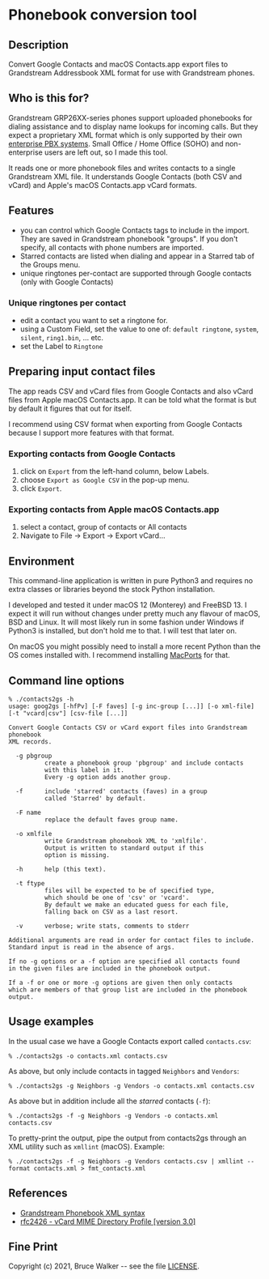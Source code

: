 # Phonebook conversion tool
## Description
Convert Google Contacts and macOS Contacts.app export files to Grandstream
Addressbook XML format for use with Grandstream phones.

## Who is this for?
Grandstream GRP26XX-series phones support uploaded phonebooks for
dialing assistance and to display name lookups for incoming calls.
But they expect a proprietary XML format which is only supported
by their own
[enterprise PBX systems](https://www.grandstream.com/products/ip-pbxs/ucm-series-ip-pbxs).
Small Office / Home Office
(SOHO) and non-enterprise users are left out, so I made this tool.

It reads one or more phonebook files and writes contacts to a single
Grandstream XML file.  It understands Google Contacts (both CSV and
vCard) and Apple's macOS Contacts.app vCard formats.

## Features
- you can control which Google Contacts tags to include in the import. They are saved in Grandstream phonebook "groups". If you don't specify, all contacts with phone numbers are imported.
- Starred contacts are listed when dialing
  and appear in a Starred tab of the Groups menu.
- unique ringtones per-contact are supported through Google contacts (only with Google Contacts)

### Unique ringtones per contact
  - edit a contact you want to set a ringtone for.
  - using a Custom Field, set the value to one of:
     `default ringtone`, `system`, `silent`, `ring1.bin`, ... etc.
  - set the Label to `Ringtone`

## Preparing input contact files
The app reads CSV and vCard files from Google Contacts and also vCard files
from Apple macOS Contacts.app.
It can be told what the format is but by default it figures that
out for itself.

I recommend using CSV format when exporting from Google Contacts because 
I support more features with that format.

### Exporting contacts from Google Contacts
1. click on `Export` from the left-hand column, below Labels.
2. choose `Export as Google CSV` in the pop-up menu.
3. click `Export`.

### Exporting contacts from Apple macOS Contacts.app
1. select a contact, group of contacts or All contacts
2. Navigate to File -> Export -> Export vCard...

## Environment
This command-line application is written in pure Python3 and requires
no extra classes or libraries beyond the stock Python installation.

I developed and tested it under macOS 12 (Monterey) and FreeBSD
13.  I expect it will run without changes under pretty much any
flavour of macOS, BSD and Linux. It will most likely run in some
fashion under Windows if Python3 is installed, but don't hold me
to that.  I will test that later on.

On macOS you might possibly need to install a more recent Python than
the OS comes installed with. I recommend installing 
[MacPorts](https://www.macports.org/)
for that.

## Command line options
```
% ./contacts2gs -h
usage: goog2gs [-hfPv] [-F faves] [-g inc-group [...]] [-o xml-file] [-t "vcard|csv"] [csv-file [...]]

Convert Google Contacts CSV or vCard export files into Grandstream phonebook
XML records.

  -g pbgroup
          create a phonebook group 'pbgroup' and include contacts
          with this label in it.
          Every -g option adds another group.

  -f      include 'starred' contacts (faves) in a group
          called 'Starred' by default.

  -F name
          replace the default faves group name.

  -o xmlfile
          write Grandstream phonebook XML to 'xmlfile'.
          Output is written to standard output if this
          option is missing.

  -h      help (this text).

  -t ftype
          files will be expected to be of specified type,
		  which should be one of 'csv' or 'vcard'.
		  By default we make an educated guess for each file,
		  falling back on CSV as a last resort.

  -v      verbose; write stats, comments to stderr

Additional arguments are read in order for contact files to include.
Standard input is read in the absence of args.

If no -g options or a -f option are specified all contacts found
in the given files are included in the phonebook output.

If a -f or one or more -g options are given then only contacts
which are members of that group list are included in the phonebook
output.
```

## Usage examples
In the usual case we have a Google Contacts export called `contacts.csv`:
```
% ./contacts2gs -o contacts.xml contacts.csv
```
As above, but only include contacts in tagged `Neighbors` and `Vendors`:
```
% ./contacts2gs -g Neighbors -g Vendors -o contacts.xml contacts.csv
```
As above but in addition include all the *starred* contacts (`-f`):
```
% ./contacts2gs -f -g Neighbors -g Vendors -o contacts.xml contacts.csv
```
To pretty-print the output, pipe the output from contacts2gs through
an XML utility such as `xmllint` (macOS). Example:
```
% ./contacts2gs -f -g Neighbors -g Vendors contacts.csv | xmllint --format contacts.xml > fmt_contacts.xml
```

## References
- [Grandstream Phonebook XML syntax](https://www.grandstream.com/hubfs/Product_Documentation/gxv33xx_xml_phonebook_guide.pdf?hsLang=en)
- [rfc2426 - vCard MIME Directory Profile [version 3.0]](https://datatracker.ietf.org/doc/html/rfc2426)

## Fine Print

Copyright (c) 2021, Bruce Walker -- see the file [LICENSE](../LICENSE).

